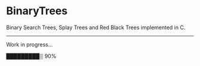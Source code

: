 # BinaryTrees

Binary Search Trees, Splay Trees and Red Black Trees implemented in C.

---

Work in progress...

█████████▒ 90%
